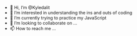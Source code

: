 - 👋 Hi, I’m @Kyledalit
- 👀 I’m interested in understanding the ins and outs of coding
- 🌱 I’m currently trying to practice my JavaScript
- 💞️ I’m looking to collaborate on ...
- 📫 How to reach me ...

<!---
Kyledalit/Kyledalit is a ✨ special ✨ repository because its `README.md` (this file) appears on your GitHub profile.
You can click the Preview link to take a look at your changes.
--->
